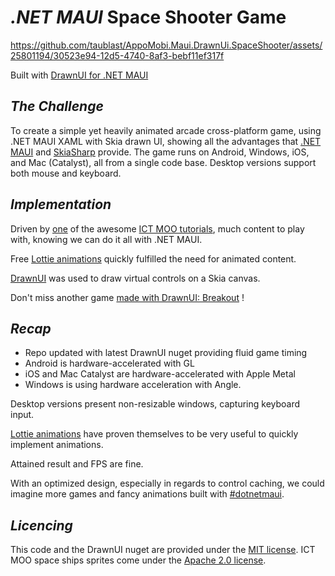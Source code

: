 # _.NET MAUI_ Space Shooter Game

https://github.com/taublast/AppoMobi.Maui.DrawnUi.SpaceShooter/assets/25801194/30523e94-12d5-4740-8af3-bebf11ef317f

Built with [DrawnUI for .NET MAUI](https://github.com/taublast/DrawnUi.Maui)

## _The Challenge_

To create a simple yet heavily animated arcade cross-platform game, using .NET MAUI XAML with Skia drawn UI, showing all the advantages that [.NET MAUI](https://learn.microsoft.com/en-us/dotnet/maui) and [SkiaSharp](https://github.com/mono/SkiaSharp) provide. 
The game runs on Android, Windows, iOS, and Mac (Catalyst), all from a single code base. Desktop versions support both mouse and keyboard.

## _Implementation_

Driven by [one](https://github.com/mooict/WPF-Space-shooter-game) of the awesome [ICT MOO tutorials](https://www.youtube.com/@mooict/videos), much content to play with, knowing we can do it all with .NET MAUI.  

Free [Lottie animations](https://lottiefiles.com/) quickly fulfilled the need for animated content.

[DrawnUI](https://github.com/taublast/DrawnUi.Maui) was used to draw virtual controls on a Skia canvas.

Don't miss another game [made with DrawnUI: Breakout](https://github.com/taublast/DrawnUi.Breakout) !

## _Recap_

* Repo updated with latest DrawnUI nuget providing fluid game timing
* Android is hardware-accelerated with GL
* iOS and Mac Catalyst are hardware-accelerated with Apple Metal
* Windows is using hardware acceleration with Angle.

Desktop versions present non-resizable windows, capturing keyboard input.  

[Lottie animations](https://lottiefiles.com/) have proven themselves to be very useful to quickly implement animations.

Attained result and FPS are fine.  

With an optimized design, especially in regards to control caching, we could imagine more games and fancy animations built with [#dotnetmaui](https://twitter.com/search?q=%23dotnetmaui).  

## _Licencing_

This code and the DrawnUI nuget are provided under the [MIT license](https://github.com/taublast/AppoMobi.Maui.DrawnUi.SpaceShooter?tab=MIT-1-ov-file#readme). ICT MOO space ships sprites come under the [Apache 2.0 license](https://github.com/mooict/WPF-Space-shooter-game?tab=Apache-2.0-1-ov-file#readme).
